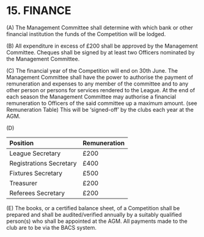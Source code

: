 # 15. FINANCE

(A) The Management Committee shall determine with which bank or other financial institution the funds of the Competition will be lodged.

(B)	All expenditure in excess of £200 shall be approved by the Management Committee. Cheques shall be signed by at least two Officers nominated by the Management Committee.

(C)	The financial year of the Competition will end on 30th June. 
The Management Committee shall have the power to authorise the payment of remuneration and expenses to any member of the committee and to any other person or persons for services rendered to the League. At the end of each season the Management Committee may authorise a financial remuneration to Officers of the said committee up a maximum amount. (see Remuneration Table) This will be ‘signed-off’ by the clubs each year at the AGM.

(D)	

| Position	                  | Remuneration               |
| :-------------------------	| :------------------------- |
| League Secretary	          | £200                       |
| Registrations Secretary 	  | £400                       |
| Fixtures Secretary	        | £500                       |
| Treasurer	                  | £200                       |
| Referees Secretary	        | £200                       |

(E)	The books, or a certified balance sheet, of a Competition shall be prepared and shall be audited/verified annually by a suitably qualified person(s) who shall be appointed at the AGM.
All payments made to the club are to be via the BACS system. 
